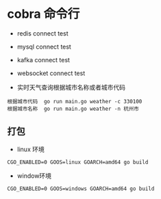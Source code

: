 # cobra 命令行

- redis connect test
- mysql connect test
- kafka connect test
- websocket connect test

- 实时天气查询根据城市名称或者城市代码

````
根据城市代码  go run main.go weather -c 330100
根据城市名称  go run main.go weather -n 杭州市
````

## 打包

- linux 环境
```
CGO_ENABLED=0 GOOS=linux GOARCH=amd64 go build 
```
- window环境

```
CGO_ENABLED=0 GOOS=windows GOARCH=amd64 go build 
```